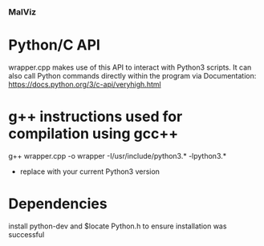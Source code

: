 ### MalViz ###


# Python/C API
wrapper.cpp makes use of this API to interact with Python3 scripts. 
It can also call Python commands directly within the program via 
Documentation: https://docs.python.org/3/c-api/veryhigh.html


# g++ instructions used for compilation using gcc++
g++ wrapper.cpp -o wrapper -I/usr/include/python3.* -lpython3.*
* replace with your current Python3 version


# Dependencies
install python-dev and $locate Python.h to ensure installation was successful
